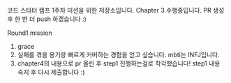 코드 스타터 캠프 1주차 미션을 위한 저장소입니다.
Chapter 3 수행중입니다. PR 생성 후 한 번 더 push 하겠습니다 :)

Round1 mission
1. grace
2. 실패를 겪을 용기랑 빠르게 커버하는 경험을 얻고 싶습니다. mbti는 INFJ입니다.
3. chapter4의 내용으로 pr 올린 후 step1 진행하는걸로 착각했습니다! step1 내용 숙지 후 다시 제출합니다 :)

